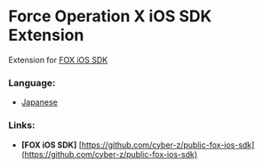 # Force Operation X iOS SDK Extension
Extension for [FOX iOS SDK](https://github.com/cyber-z/public-fox-ios-sdk)

### Language:
* [Japanese](doc/lang/ja/README.md)

### Links:
* **[FOX iOS SDK]** [https://github.com/cyber-z/public-fox-ios-sdk](https://github.com/cyber-z/public-fox-ios-sdk)
